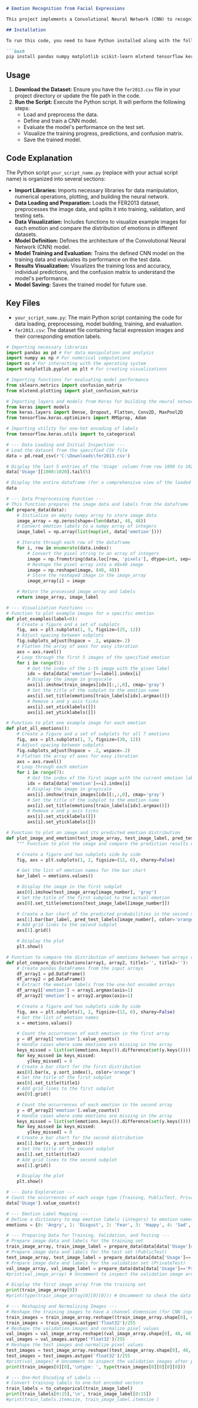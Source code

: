 ```markdown
# Emotion Recognition from Facial Expressions

This project implements a Convolutional Neural Network (CNN) to recognize emotions from facial expressions in images. It utilizes the FER2013 dataset, which contains images of faces labeled with seven different emotions: Angry, Disgust, Fear, Happy, Sad, Surprise, and Neutral.

## Installation

To run this code, you need to have Python installed along with the following libraries. You can install them using pip:

```bash
pip install pandas numpy matplotlib scikit-learn mlxtend tensorflow keras
```

## Usage

1.  **Download the Dataset:** Ensure you have the `fer2013.csv` file in your project directory or update the file path in the code.
2.  **Run the Script:** Execute the Python script. It will perform the following steps:
    *   Load and preprocess the data.
    *   Define and train a CNN model.
    *   Evaluate the model's performance on the test set.
    *   Visualize the training progress, predictions, and confusion matrix.
    *   Save the trained model.

## Code Explanation

The Python script `your_script_name.py` (replace with your actual script name) is organized into several sections:

*   **Import Libraries:** Imports necessary libraries for data manipulation, numerical operations, plotting, and building the neural network.
*   **Data Loading and Preparation:** Loads the FER2013 dataset, preprocesses the image data, and splits it into training, validation, and testing sets.
*   **Data Visualization:** Includes functions to visualize example images for each emotion and compare the distribution of emotions in different datasets.
*   **Model Definition:** Defines the architecture of the Convolutional Neural Network (CNN) model.
*   **Model Training and Evaluation:** Trains the defined CNN model on the training data and evaluates its performance on the test data.
*   **Results Visualization:** Visualizes the training loss and accuracy, individual predictions, and the confusion matrix to understand the model's performance.
*   **Model Saving:** Saves the trained model for future use.

## Key Files

*   `your_script_name.py`: The main Python script containing the code for data loading, preprocessing, model building, training, and evaluation.
*   `fer2013.csv`: The dataset file containing facial expression images and their corresponding emotion labels.

```python
# Importing necessary libraries
import pandas as pd # For data manipulation and analysis
import numpy as np # For numerical computations
import os # For interacting with the operating system
import matplotlib.pyplot as plt # For creating visualizations

# Importing functions for evaluating model performance
from sklearn.metrics import confusion_matrix
from mlxtend.plotting import plot_confusion_matrix

# Importing layers and models from Keras for building the neural network
from keras import models
from keras.layers import Dense, Dropout, Flatten, Conv2D, MaxPool2D
from tensorflow.keras.optimizers import RMSprop, Adam

# Importing utility for one-hot encoding of labels
from tensorflow.keras.utils import to_categorical

# --- Data Loading and Initial Inspection ---
# Load the dataset from the specified CSV file
data = pd.read_csv(r'C:\Downloads\fer2013.csv')

# Display the last 5 entries of the 'Usage' column from row 1000 to 1020 (for a quick look)
data['Usage'][1000:1020].tail(5)

# Display the entire dataframe (for a comprehensive view of the loaded data)
data

# --- Data Preprocessing Function ---
# This function prepares the image data and labels from the dataframe
def prepare_data(data):
    # Initialize an empty numpy array to store image data
    image_array = np.zeros(shape=(len(data), 48, 48))
    # Convert emotion labels to a numpy array of integers
    image_label = np.array(list(map(int, data['emotion'])))

    # Iterate through each row of the dataframe
    for i, row in enumerate(data.index):
        # Convert the pixel string to an array of integers
        image = np.fromstring(data.loc[row, 'pixels'], dtype=int, sep=' ')
        # Reshape the pixel array into a 48x48 image
        image = np.reshape(image, (48, 48))
        # Store the reshaped image in the image_array
        image_array[i] = image

    # Return the processed image array and labels
    return image_array, image_label

# --- Visualization Functions ---
# Function to plot example images for a specific emotion
def plot_examples(label=0):
    # Create a figure and a set of subplots
    fig, axs = plt.subplots(1, 5, figsize=(25, 12))
    # Adjust spacing between subplots
    fig.subplots_adjust(hspace = .2, wspace=.2)
    # Flatten the array of axes for easy iteration
    axs = axs.ravel()
    # Loop through the first 5 images of the specified emotion
    for i in range(5):
        # Get the index of the i-th image with the given label
        idx = data[data['emotion']==label].index[i]
        # Display the image in grayscale
        axs[i].imshow(train_images[idx][:,:,0], cmap='gray')
        # Set the title of the subplot to the emotion name
        axs[i].set_title(emotions[train_labels[idx].argmax()])
        # Remove x and y axis ticks
        axs[i].set_xticklabels([])
        axs[i].set_yticklabels([])

# Function to plot one example image for each emotion
def plot_all_emotions():
    # Create a figure and a set of subplots for all 7 emotions
    fig, axs = plt.subplots(1, 7, figsize=(30, 12))
    # Adjust spacing between subplots
    fig.subplots_adjust(hspace = .2, wspace=.2)
    # Flatten the array of axes for easy iteration
    axs = axs.ravel()
    # Loop through each emotion
    for i in range(7):
        # Get the index of the first image with the current emotion label
        idx = data[data['emotion']==i].index[i]
        # Display the image in grayscale
        axs[i].imshow(train_images[idx][:,:,0], cmap='gray')
        # Set the title of the subplot to the emotion name
        axs[i].set_title(emotions[train_labels[idx].argmax()])
        # Remove x and y axis ticks
        axs[i].set_xticklabels([])
        axs[i].set_yticklabels([])

# Function to plot an image and its predicted emotion distribution
def plot_image_and_emotion(test_image_array, test_image_label, pred_test_labels, image_number):
    """ Function to plot the image and compare the prediction results with the label """

    # Create a figure and two subplots side by side
    fig, axs = plt.subplots(1, 2, figsize=(12, 6), sharey=False)

    # Get the list of emotion names for the bar chart
    bar_label = emotions.values()

    # Display the image in the first subplot
    axs[0].imshow(test_image_array[image_number], 'gray')
    # Set the title of the first subplot to the actual emotion
    axs[0].set_title(emotions[test_image_label[image_number]])

    # Create a bar chart of the predicted probabilities in the second subplot
    axs[1].bar(bar_label, pred_test_labels[image_number], color='orange', alpha=0.7)
    # Add grid lines to the second subplot
    axs[1].grid()

    # Display the plot
    plt.show()

# Function to compare the distribution of emotions between two arrays of labels
def plot_compare_distributions(array1, array2, title1='', title2=''):
    # Create pandas DataFrames from the input arrays
    df_array1 = pd.DataFrame()
    df_array2 = pd.DataFrame()
    # Extract the emotion labels from the one-hot encoded arrays
    df_array1['emotion'] = array1.argmax(axis=1)
    df_array2['emotion'] = array2.argmax(axis=1)

    # Create a figure and two subplots side by side
    fig, axs = plt.subplots(1, 2, figsize=(12, 6), sharey=False)
    # Get the list of emotion names
    x = emotions.values()

    # Count the occurrences of each emotion in the first array
    y = df_array1['emotion'].value_counts()
    # Handle cases where some emotions are missing in the array
    keys_missed = list(set(emotions.keys()).difference(set(y.keys())))
    for key_missed in keys_missed:
        y[key_missed] = 0
    # Create a bar chart for the first distribution
    axs[0].bar(x, y.sort_index(), color='orange')
    # Set the title of the first subplot
    axs[0].set_title(title1)
    # Add grid lines to the first subplot
    axs[0].grid()

    # Count the occurrences of each emotion in the second array
    y = df_array2['emotion'].value_counts()
    # Handle cases where some emotions are missing in the array
    keys_missed = list(set(emotions.keys()).difference(set(y.keys())))
    for key_missed in keys_missed:
        y[key_missed] = 0
    # Create a bar chart for the second distribution
    axs[1].bar(x, y.sort_index())
    # Set the title of the second subplot
    axs[1].set_title(title2)
    # Add grid lines to the second subplot
    axs[1].grid()

    # Display the plot
    plt.show()

# --- Data Exploration ---
# Count the occurrences of each usage type (Training, PublicTest, PrivateTest)
data['Usage'].value_counts()

# --- Emotion Label Mapping ---
# Define a dictionary to map emotion labels (integers) to emotion names
emotions = {0: 'Angry', 1: 'Disgust', 2: 'Fear', 3: 'Happy', 4: 'Sad', 5: 'Surprise', 6: 'Neutral'}

# --- Preparing Data for Training, Validation, and Testing ---
# Prepare image data and labels for the training set
train_image_array, train_image_label = prepare_data(data[data['Usage']=='Training'])
# Prepare image data and labels for the test set (PublicTest)
test_image_array, test_image_label = prepare_data(data[data['Usage']=='PublicTest'])
# Prepare image data and labels for the validation set (PrivateTest)
val_image_array, val_image_label = prepare_data(data[data['Usage']=='PrivateTest'])
#print(val_image_array) # Uncomment to inspect the validation image array

# Display the first image array from the training set
print(train_image_array[0])
#print(type(train_image_array[0][0][0])) # Uncomment to check the data type of pixel values

# --- Reshaping and Normalizing Images ---
# Reshape the training images to have a channel dimension (for CNN input) and normalize pixel values
train_images = train_image_array.reshape((train_image_array.shape[0], 48, 48, 1))
train_images = train_images.astype('float32')/255
# Reshape the validation images and normalize pixel values
val_images = val_image_array.reshape((val_image_array.shape[0], 48, 48, 1))
val_images = val_images.astype('float32')/255
# Reshape the test images and normalize pixel values
test_images = test_image_array.reshape((test_image_array.shape[0], 48, 48, 1))
test_images = test_images.astype('float32')/255
#print(val_images) # Uncomment to inspect the validation images after preprocessing
print(train_images[0][0],'\ntype: ', type(train_images[0][0][0][0]))

# --- One-Hot Encoding of Labels ---
# Convert training labels to one-hot encoded vectors
train_labels = to_categorical(train_image_label)
print(train_labels[0:15],'\n', train_image_label[0:15])
#print(train_labels.itemsize, train_image_label.itemsize )
